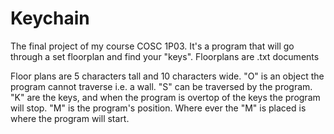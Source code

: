 # Keychain
The final project of my course COSC 1P03. It's a program that will go through a set floorplan and find your "keys". Floorplans are .txt documents

Floor plans are 5 characters tall and 10 characters wide. 
"O" is an object the program cannot traverse i.e. a wall.
"S" can be traversed by the program.
"K" are the keys, and when the program is overtop of the keys the program will stop.
"M" is the program's position. Where ever the "M" is placed is where the program will start.
